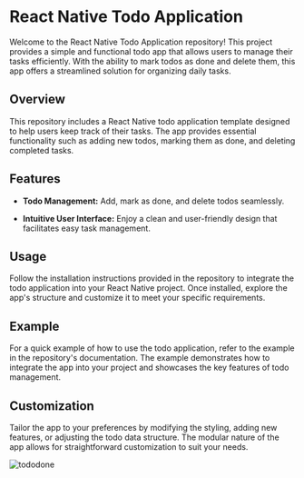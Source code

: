 # React Native Todo Application

Welcome to the React Native Todo Application repository! This project provides a simple and functional todo app that allows users to manage their tasks efficiently. With the ability to mark todos as done and delete them, this app offers a streamlined solution for organizing daily tasks.

## Overview

This repository includes a React Native todo application template designed to help users keep track of their tasks. The app provides essential functionality such as adding new todos, marking them as done, and deleting completed tasks.

## Features

- **Todo Management:** Add, mark as done, and delete todos seamlessly.

- **Intuitive User Interface:** Enjoy a clean and user-friendly design that facilitates easy task management.

## Usage

Follow the installation instructions provided in the repository to integrate the todo application into your React Native project. Once installed, explore the app's structure and customize it to meet your specific requirements.

## Example

For a quick example of how to use the todo application, refer to the example in the repository's documentation. The example demonstrates how to integrate the app into your project and showcases the key features of todo management.

## Customization

Tailor the app to your preferences by modifying the styling, adding new features, or adjusting the todo data structure. The modular nature of the app allows for straightforward customization to suit your needs.

![tododone](https://github.com/mrigankpwskills94/pr-todo-app/assets/142077988/6f26b933-e767-4333-a9dc-077116068ff5)
